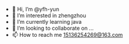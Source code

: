 - 👋 Hi, I’m @yfh-yun
- 👀 I’m interested in zhengzhou
- 🌱 I’m currently learning java
- 💞️ I’m looking to collaborate on ...
- 📫 How to reach me 15136254269@163.com

<!---
yfh-yun/yfh-yun is a ✨ special ✨ repository because its `README.md` (this file) appears on your GitHub profile.
You can click the Preview link to take a look at your changes.
--->
